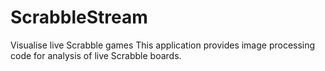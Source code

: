 # ScrabbleStream
Visualise live Scrabble games
This application provides image processing code for analysis of live Scrabble boards.
